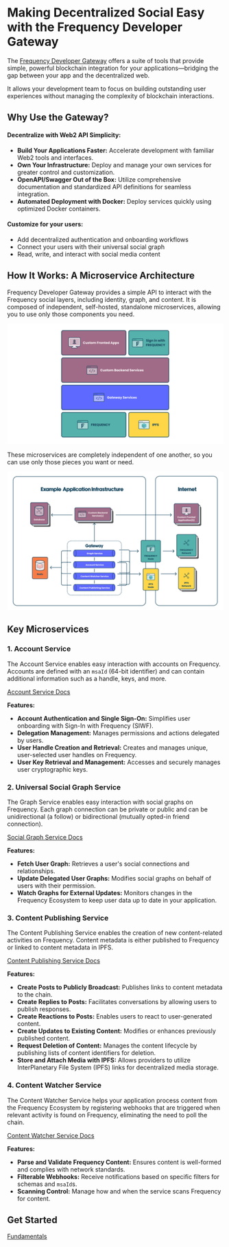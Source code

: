 # Making Decentralized Social Easy with the Frequency Developer Gateway

The [Frequency Developer Gateway](https://....) offers a suite of tools that provide simple, powerful blockchain integration for your applications—bridging the gap between your app and the decentralized web.

It allows your development team to focus on building outstanding user experiences without managing the complexity of blockchain interactions.

## Why Use the Gateway?

#### Decentralize with Web2 API Simplicity:

- **Build Your Applications Faster:** Accelerate development with familiar Web2 tools and interfaces.
- **Own Your Infrastructure:** Deploy and manage your own services for greater control and customization.
- **OpenAPI/Swagger Out of the Box:** Utilize comprehensive documentation and standardized API definitions for seamless integration.
- **Automated Deployment with Docker:** Deploy services quickly using optimized Docker containers.

#### Customize for your users:

- Add decentralized authentication and onboarding workflows
- Connect your users with their universal social graph
- Read, write, and interact with social media content

## How It Works: A Microservice Architecture

Frequency Developer Gateway provides a simple API to interact with the Frequency social layers, including identity, graph, and content. It is composed of independent, self-hosted, standalone microservices, allowing you to use only those components you need.

![Gateway Application Layer Diagram](./assets/GatewayLayers.svg)

These microservices are completely independent of one another, so you can use only those pieces you want or need.

![Gateway Application Layer Diagram](./assets/TopLevel.svg)

## Key Microservices

### 1. Account Service

The Account Service enables easy interaction with accounts on Frequency. Accounts are defined with an `msaId` (64-bit identifier) and can contain additional information such as a handle, keys, and more.

[Account Service Docs](https://...)

**Features:**

- **Account Authentication and Single Sign-On:** Simplifies user onboarding with Sign-In with Frequency (SIWF).
- **Delegation Management:** Manages permissions and actions delegated by users.
- **User Handle Creation and Retrieval:** Creates and manages unique, user-selected user handles on Frequency.
- **User Key Retrieval and Management:** Accesses and securely manages user cryptographic keys.

### 2. Universal Social Graph Service

The Graph Service enables easy interaction with social graphs on Frequency. Each graph connection can be private or public and can be unidirectional (a follow) or bidirectional (mutually opted-in friend connection).

[Social Graph Service Docs](https:/....)

**Features:**

- **Fetch User Graph:** Retrieves a user's social connections and relationships.
- **Update Delegated User Graphs:** Modifies social graphs on behalf of users with their permission.
- **Watch Graphs for External Updates:** Monitors changes in the Frequency Ecosystem to keep user data up to date in your application.

### 3. Content Publishing Service

The Content Publishing Service enables the creation of new content-related activities on Frequency. Content metadata is either published to Frequency or linked to content metadata in IPFS.

[Content Publishing Service Docs](https://....)

**Features:**

- **Create Posts to Publicly Broadcast:** Publishes links to content metadata to the chain.
- **Create Replies to Posts:** Facilitates conversations by allowing users to publish responses.
- **Create Reactions to Posts:** Enables users to react to user-generated content.
- **Create Updates to Existing Content:** Modifies or enhances previously published content.
- **Request Deletion of Content:** Manages the content lifecycle by publishing lists of content identifiers for deletion.
- **Store and Attach Media with IPFS:** Allows providers to utilize InterPlanetary File System (IPFS) links for decentralized media storage.

### 4. Content Watcher Service

The Content Watcher Service helps your application process content from the Frequency Ecosystem by registering webhooks that are triggered when relevant activity is found on Frequency, eliminating the need to poll the chain.

[Content Watcher Service Docs](https:/....)

**Features:**

- **Parse and Validate Frequency Content:** Ensures content is well-formed and complies with network standards.
- **Filterable Webhooks:** Receive notifications based on specific filters for schemas and `msaId`s.
- **Scanning Control:** Manage how and when the service scans Frequency for content.

## Get Started

<div class="button-links">
  <a href="./">Fundamentals</a>

</div>
